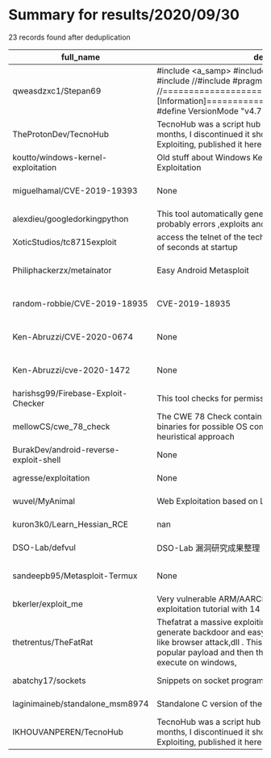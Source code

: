 
# Summary for results/2020/09/30
    
23 records found after deduplication

| full_name | description | html_url | matched_list | matched_count | pushed_at | size | stargazers_count | language | forks_count | vul_ids |
|----------------------------------------|------------------------------------------------------------------------------------------------------------------------------------------------------------------------------------------------------------------------------------------------------------------|-----------------------------------------------------------|----------------------------------|-----------------|---------------------------|--------|--------------------|------------|---------------|--------------------|
| qweasdzxc1/Stepan69 | #include <a_samp> #include <a_mysql> #include <mxINI> #include <crashdetect> #include <utils> //#include <streamer> #pragma tabsize 0 //============================[Information]===================================// #define VersionMode "v4.7" | https://github.com/qweasdzxc1/Stepan69 | ['command injection'] | 1 | 2020-09-30 17:01:23+00:00 | 0 | 1 | | 4 | [] |
| TheProtonDev/TecnoHub | TecnoHub was a script hub that I worked on for about 4-5 months, I discontinued it shortly after losing interest in Roblox Exploiting, published it here for learning purposes | https://github.com/TheProtonDev/TecnoHub | ['exploit'] | 1 | 2020-09-30 00:03:52+00:00 | 255 | 0 | Lua | 0 | [] |
| koutto/windows-kernel-exploitation | Old stuff about Windows Kernel Vulnerability Research & Exploitation | https://github.com/koutto/windows-kernel-exploitation | ['exploit'] | 1 | 2020-09-30 17:55:13+00:00 | 9781 | 4 | C | 0 | [] |
| miguelhamal/CVE-2019-19393 | None | https://github.com/miguelhamal/CVE-2019-19393 | ['cve-2'] | 1 | 2020-09-30 15:58:04+00:00 | 1150 | 0 | | 0 | ['CVE-2019-19393'] |
| alexdieu/googledorkingpython | This tool automatically generate adress which contains probably errors ,exploits and more ... | https://github.com/alexdieu/googledorkingpython | ['exploit'] | 1 | 2020-09-30 13:53:39+00:00 | 2 | 0 | Python | 0 | [] |
| XoticStudios/tc8715exploit | access the telnet of the technicolor tc8715 router for a couple of seconds at startup | https://github.com/XoticStudios/tc8715exploit | ['exploit'] | 1 | 2020-09-30 12:47:16+00:00 | 6 | 1 | Python | 0 | [] |
| Philiphackerzx/metainator | Easy Android Metasploit | https://github.com/Philiphackerzx/metainator | ['metasploit module OR payload'] | 1 | 2020-09-30 12:44:08+00:00 | 26030 | 0 | | 0 | [] |
| random-robbie/CVE-2019-18935 | CVE-2019-18935 | https://github.com/random-robbie/CVE-2019-18935 | ['cve-2'] | 1 | 2020-09-30 10:00:43+00:00 | 88 | 5 | | 0 | ['CVE-2019-18935'] |
| Ken-Abruzzi/CVE-2020-0674 | None | https://github.com/Ken-Abruzzi/CVE-2020-0674 | ['cve-2'] | 1 | 2020-09-30 08:27:52+00:00 | 8 | 0 | HTML | 0 | ['CVE-2020-0674'] |
| Ken-Abruzzi/cve-2020-1472 | None | https://github.com/Ken-Abruzzi/cve-2020-1472 | ['cve-2'] | 1 | 2020-09-30 07:57:34+00:00 | 3 | 0 | Python | 0 | ['CVE-2020-1472'] |
| harishsg99/Firebase-Exploit-Checker | This tool checks for permissions exploit in Firebase!! | https://github.com/harishsg99/Firebase-Exploit-Checker | ['exploit'] | 1 | 2020-09-30 06:55:26+00:00 | 1 | 0 | Python | 0 | [] |
| mellowCS/cwe_78_check | The CWE 78 Check contains a Ghidra script which analyses binaries for possible OS command injection based on a heuristical approach | https://github.com/mellowCS/cwe_78_check | ['command injection'] | 1 | 2020-09-30 06:59:44+00:00 | 61 | 0 | Java | 0 | [] |
| BurakDev/android-reverse-exploit-shell | None | https://github.com/BurakDev/android-reverse-exploit-shell | ['exploit'] | 1 | 2020-09-30 13:06:23+00:00 | 168 | 2 | C# | 2 | [] |
| agresse/exploitation | None | https://github.com/agresse/exploitation | ['exploit'] | 1 | 2020-09-30 22:05:23+00:00 | 1 | 0 | Shell | 0 | [] |
| wuvel/MyAnimal | Web Exploitation based on LFI vuln | https://github.com/wuvel/MyAnimal | ['exploit'] | 1 | 2020-09-30 07:28:59+00:00 | 17339 | 0 | PHP | 0 | [] |
| kuron3k0/Learn_Hessian_RCE | nan | https://github.com/kuron3k0/Learn_Hessian_RCE | ['rce'] | 1 | 2020-09-30 07:49:13+00:00 | 40 | 0 | Java | 0 | [] |
| DSO-Lab/defvul | DSO-Lab 漏洞研究成果整理 | https://github.com/DSO-Lab/defvul | ['vulnerability poc'] | 1 | 2020-09-30 09:14:57+00:00 | 111133 | 66 | Roff | 14 | [] |
| sandeepb95/Metasploit-Termux | None | https://github.com/sandeepb95/Metasploit-Termux | ['metasploit module OR payload'] | 1 | 2020-09-30 17:13:34+00:00 | 6 | 1 | Shell | 2 | [] |
| bkerler/exploit_me | Very vulnerable ARM/AARCH64 application (CTF style exploitation tutorial with 14 vulnerability techniques) | https://github.com/bkerler/exploit_me | ['exploit'] | 1 | 2020-09-30 06:49:04+00:00 | 1409 | 703 | C++ | 122 | [] |
| thetrentus/TheFatRat | Thefatrat a massive exploiting tool revealed >> An easy tool to generate backdoor and easy tool to post exploitation attack like browser attack,dll . This tool compiles a malware with popular payload and then the compiled malware can be execute on windows, | https://github.com/thetrentus/TheFatRat | ['exploit'] | 1 | 2020-09-30 19:04:50+00:00 | 284303 | 2 | C | 2 | [] |
| abatchy17/sockets | Snippets on socket programming in C. | https://github.com/abatchy17/sockets | ['shellcode'] | 1 | 2020-09-30 16:30:07+00:00 | 3 | 2 | C | 4 | [] |
| laginimaineb/standalone_msm8974 | Standalone C version of the MSM8974 TrustZone exploit | https://github.com/laginimaineb/standalone_msm8974 | ['exploit'] | 1 | 2020-09-30 18:42:09+00:00 | 11 | 22 | C | 11 | [] |
| IKHOUVANPEREN/TecnoHub | TecnoHub was a script hub that I worked on for about 4-5 months, I discontinued it shortly after losing interest in Roblox Exploiting, published it here for learning purposes | https://github.com/IKHOUVANPEREN/TecnoHub | ['exploit'] | 1 | 2020-09-30 00:03:52+00:00 | 255 | 0 | | 0 | [] |
